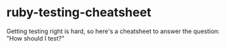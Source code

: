 # ruby-testing-cheatsheet
Getting testing right is hard, so here's a cheatsheet to answer the question: "How should I test?"
